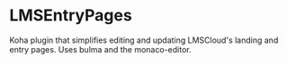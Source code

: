 # LMSEntryPages
Koha plugin that simplifies editing and updating LMSCloud's landing and entry pages. Uses bulma and the monaco-editor. 
